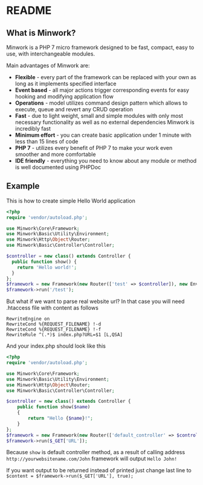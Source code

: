 # README
## What is Minwork?
Minwork is a PHP 7 micro framework designed to be fast, compact, easy to use, with interchangeable modules.

Main advantages of Minwork are:
- **Flexible** - every part of the framework can be replaced with your own as long as it implements specified interface
- **Event based** - all major actions trigger corresponding events for easy hooking and modifying application flow
- **Operations** - model utilizes command design pattern which allows to execute, queue and revert any CRUD operation
- **Fast** - due to light weight, small and simple modules with only most necessary functionality as well as no external dependencies Minwork is incredibly fast
- **Minimum effort** - you can create basic application under 1 minute with less than 15 lines of code
- **PHP 7** - utilizes every benefit of PHP 7 to make your work even smoother and more comfortable 
- **IDE friendly** - everything you need to know about any module or method is well documented using PHPDoc

## Example
This is how to create simple Hello World application
```php
<?php
require 'vendor/autoload.php';

use Minwork\Core\Framework;
use Minwork\Basic\Utility\Environment;
use Minwork\Http\Object\Router;
use Minwork\Basic\Controller\Controller;

$controller = new class() extends Controller {
  public function show() {
    return 'Hello world!';
  }
};
$framework = new Framework(new Router(['test' => $controller]), new Environment());
$framework->run('/test');
```

But what if we want to parse real website url? In that case you will need .htaccess file with content as follows
```
RewriteEngine on
RewriteCond %{REQUEST_FILENAME} !-d
RewriteCond %{REQUEST_FILENAME} !-f
RewriteRule ^(.*)$ index.php?URL=$1 [L,QSA]
```
And your index.php should look like this
```php
<?php
require 'vendor/autoload.php';

use Minwork\Core\Framework;
use Minwork\Basic\Utility\Environment;
use Minwork\Http\Object\Router;
use Minwork\Basic\Controller\Controller;

$controller = new class() extends Controller {
    public function show($name)
    {
        return "Hello {$name}!";
    }
};
$framework = new Framework(new Router(['default_controller' => $controller]), new Environment());
$framework->run($_GET['URL']);
```
Because `show` is default controller method, as a result of calling address `http://yourwebsitename.com/John` framework will output `Hello John!`

If you want output to be returned instead of printed just change last line to `$content = $framework->run($_GET['URL'], true);`